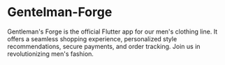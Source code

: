 # Gentelman-Forge
Gentleman's Forge is the official Flutter app for our men's clothing line. It offers a seamless shopping experience, personalized style recommendations, secure payments, and order tracking. Join us in revolutionizing men's fashion.
